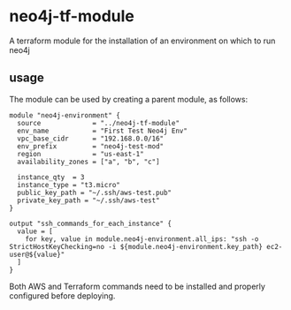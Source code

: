 # neo4j-tf-module
A terraform module for the installation of an environment on which to run neo4j

## usage

The module can be used by creating a parent module, as follows:

~~~
module "neo4j-environment" {
  source             = "../neo4j-tf-module"
  env_name           = "First Test Neo4j Env"
  vpc_base_cidr      = "192.168.0.0/16"
  env_prefix         = "neo4j-test-mod"
  region             = "us-east-1"
  availability_zones = ["a", "b", "c"]

  instance_qty  = 3
  instance_type = "t3.micro"
  public_key_path = "~/.ssh/aws-test.pub"
  private_key_path = "~/.ssh/aws-test"
}

output "ssh_commands_for_each_instance" {
  value = [  
    for key, value in module.neo4j-environment.all_ips: "ssh -o StrictHostKeyChecking=no -i ${module.neo4j-environment.key_path} ec2-user@${value}"
  ]
}
~~~

Both AWS and Terraform commands need to be installed and properly configured before deploying.